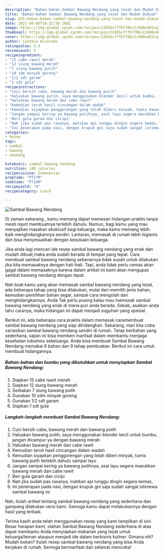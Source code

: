 ```yaml
---
description: "Bahan-bahan Sambal Bawang Nendang yang lezat dan Mudah Dibuat"
title: "Bahan-bahan Sambal Bawang Nendang yang lezat dan Mudah Dibuat"
slug: 825-bahan-bahan-sambal-bawang-nendang-yang-lezat-dan-mudah-dibuat
date: 2021-06-05T18:32:58.166Z
image: https://img-global.cpcdn.com/recipes/2202bc77fb770bc2/680x482cq70/sambal-bawang-nendang-foto-resep-utama.jpg
thumbnail: https://img-global.cpcdn.com/recipes/2202bc77fb770bc2/680x482cq70/sambal-bawang-nendang-foto-resep-utama.jpg
cover: https://img-global.cpcdn.com/recipes/2202bc77fb770bc2/680x482cq70/sambal-bawang-nendang-foto-resep-utama.jpg
author: Cynthia Alvarado
ratingvalue: 3.5
reviewcount: 5
recipeingredient:
- "15 cabe rawit merah"
- "12 siung bawang merah"
- "7 siung bawang putih"
- "10 sdm minyak goreng"
- "1/2 sdt garam"
- "1 sdt gula"
recipeinstructions:
- "Cuci bersih cabe, bawang merah dan bawang putih"
- "Haluskan bawang putih, saya menggunakan blender kecil untuk bumbu, jangan dicampur ya dengan bawang merah"
- "Haluskan bawang merah dan cabe rawit"
- "Kemudian taruh hasil cincangan dalam wadah"
- "Kemudian siyapkan penggorengan yang telah diberi minyak, tumis bawang putih terlebih dahulu sampai layu"
- "Jangan sampai kering ya bawang putihnya, asal layu segera masukkan bawang merah dan cabe rawit"
- "Beri gula garam dan cicipi"
- "Nah jika sudah pas rasanya, matikan api tunggu dingin segera kemas,"
- "Ini penerapan pada nasi, dengan krupuk gni saja sudah sangat istimewa sambal bawang ini"
categories:
- Resep
tags:
- sambal
- bawang
- nendang

katakunci: sambal bawang nendang 
nutrition: 149 calories
recipecuisine: Indonesian
preptime: "PT17M"
cooktime: "PT34M"
recipeyield: "4"
recipecategory: Lunch

---
```



![Sambal Bawang Nendang](https://img-global.cpcdn.com/recipes/2202bc77fb770bc2/680x482cq70/sambal-bawang-nendang-foto-resep-utama.jpg)

Di zaman  sekarang , kamu memang dapat memesan hidangan praktis tanpa mesti repot membuatnya terlebih dahulu. Namun, bagi kamu yang mau menyajikan masakan eksklusif bagi keluarga, maka kamu memang lebih baik menghidangkannya sendiri. Lantaran, memasak di rumah lebih higienis dan bisa menyesuaikan dengan kesukaan keluarga.

Jika anda lagi mencari ide resep sambal bawang nendang yang enak dan mudah dibuat,maka anda sudah berada di tempat yang tepat. Cara membuat sambal bawang nendang  sebenarnya tidak susah untuk dilakukan jika kita memasaknya dengan hati-hati. Tapi, anda tidak perlu cemas akan gagal dalam memasaknya 
karena dalam artikel ini kami akan mengupas sambal bawang nendang dengan tepat.  



Nah buat kamu yang akan memasak sambal bawang nendang yang lezat, ada beberapa tahap yang bisa dilakukan, mulai dari memilih jenis bahan, kemudian pemilihan bahan segar, sampai cara mengolah dan menghidangkannya. Anda Tak perlu pusing kalau mau memasak sambal bawang nendang yang enak di mana pun anda berada. Sebab, asalkan anda  tahu caranya, maka hidangan ini dapat menjadi suguhan yang spesial.

Berikut ini, ada beberapa cara praktis  dalam memasak caramembuat sambal bawang nendang yang siap dihidangkan. Sekarang, mari kita coba variasikan sambal bawang nendang sendiri di rumah. Tetap berbahan yang sederhana, sajian ini bisa memberi manfaat dalam membantu menjaga kesehatan tubuhmu sekeluarga. Anda bisa membuat Sambal Bawang Nendang memakai 6 bahan dan 9 tahap pembuatan. Berikut ini cara untuk membuat hidangannya.

<!--inarticleads1-->

##### Bahan-bahan dan bumbu yang dibutuhkan untuk menyiapkan Sambal Bawang Nendang:

1. Siapkan 15 cabe rawit merah
1. Siapkan 12 siung bawang merah
1. Sediakan 7 siung bawang putih
1. Gunakan 10 sdm minyak goreng
1. Gunakan 1/2 sdt garam
1. Siapkan 1 sdt gula




<!--inarticleads2-->

##### Langkah-langkah membuat Sambal Bawang Nendang:

1. Cuci bersih cabe, bawang merah dan bawang putih
1. Haluskan bawang putih, saya menggunakan blender kecil untuk bumbu, jangan dicampur ya dengan bawang merah
1. Haluskan bawang merah dan cabe rawit
1. Kemudian taruh hasil cincangan dalam wadah
1. Kemudian siyapkan penggorengan yang telah diberi minyak, tumis bawang putih terlebih dahulu sampai layu
1. Jangan sampai kering ya bawang putihnya, asal layu segera masukkan bawang merah dan cabe rawit
1. Beri gula garam dan cicipi
1. Nah jika sudah pas rasanya, matikan api tunggu dingin segera kemas,
1. Ini penerapan pada nasi, dengan krupuk gni saja sudah sangat istimewa sambal bawang ini




Nah, itulah artikel tentang  sambal bawang nendang  yang sederhana dan gampang dilakukan versi kami. Semoga kamu dapat melakukannya dengan hasil yang terbaik. 

Terima kasih anda telah menggunakan resep yang kami tampilkan di sini. Besar harapan kami, olahan  Sambal Bawang Nendang sederhana di atas dapat membantu Anda menyiapkan makanan yang lezat untuk keluarga/teman ataupun menjadi ide dalam berbisnis kuliner. Gimana nih? Mudah bukan? Itulah resep sambal bawang nendang yang bisa Anda kerjakan di rumah. Semoga bermanfaat dan selamat mencoba!

